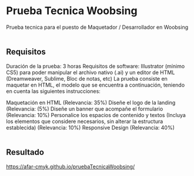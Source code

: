 # Prueba Tecnica Woobsing
Prueba tecnica para el puesto de Maquetador / Desarrollador en Woobsing
<br>
<br>
## Requisitos
Duración de la prueba: 3 horas
Requisitos de software: Illustrator (mínimo CS5) para poder manipular el archivo nativo (.ai) y un editor de HTML (Dreamweaver, Sublime, Bloc de notas, etc)
La prueba consiste en maquetar en HTML, el modelo que se encuentra a continuación, teniendo en cuenta las siguientes instrucciones:

Maquetación en HTML (Relevancia: 35%)
Diseñe el logo de la landing (Relevancia: (5%)
Diseñe un banner que acompañe el formulario (Relevancia: 10%)
Personalice los espacios de contenido y textos (Incluya los elementos que considere necesarios, sin alterar la estructura establecida) (Relevancia: 10%)
Responsive Design (Relevancia: 40%)
<br>
<br>
## Resultado
https://afar-cmyk.github.io/pruebaTecnicaWoobsing/
